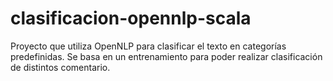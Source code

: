 # clasificacion-opennlp-scala
Proyecto que utiliza OpenNLP para clasificar el texto en categorías predefinidas. Se basa en un entrenamiento para poder realizar clasificación de distintos comentario.
